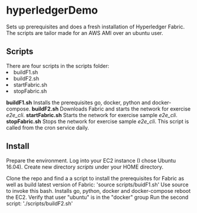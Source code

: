 # hyperledgerDemo
Sets up prerequisites and does a fresh installation of Hyperledger Fabric. The scripts are tailor made for an AWS AMI over an ubuntu user.
<h2>Scripts</h2>
There are four scripts in the scripts folder:
<li>buildF1.sh
<li>buildF2.sh
<li>startFabric.sh
<li>stopFabric.sh

<strong>buildF1.sh</strong>
Installs the prerequisites go, docker, python and docker-compose.
<strong>buildF2.sh</strong>
Downloads Fabric and starts the network for exercise <i>e2e_cli</i>.
<strong>startFabric.sh</strong>
Starts the network for exercise sample <i>e2e_cli</i>.
<strong>stopFabric.sh</strong>
Stops the network for exercise sample <i>e2e_cli</i>.  This script is called from the cron service daily.

<h2>Install</h2>
Prepare the environment.  Log into your EC2 instance (I chose Ubuntu 16.04). Create new directory <i>scripts</i> under your HOME directory.

Clone the repo and find a a script to install the prerequisites for Fabric as well as build latest version of Fabric:
'source scripts/buidF1.sh'
Use source to invoke this bash. Installs go, python, docker and docker-compose
reboot the EC2.
Verify that user "ubuntu" is in the "docker" group
Run the second script:
'./scripts/buildF2.sh'
